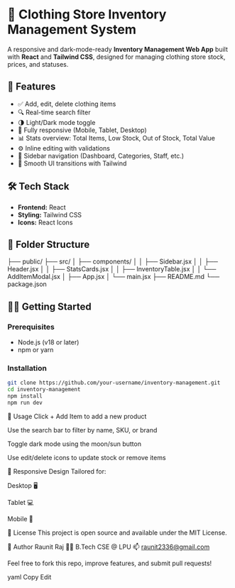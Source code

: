 # 🧾 Clothing Store Inventory Management System

A responsive and dark-mode-ready **Inventory Management Web App** built with **React** and **Tailwind CSS**, designed for managing clothing store stock, prices, and statuses.

## 🚀 Features

- ✅ Add, edit, delete clothing items
- 🔍 Real-time search filter
- 🌗 Light/Dark mode toggle
- 📱 Fully responsive (Mobile, Tablet, Desktop)
- 📊 Stats overview: Total Items, Low Stock, Out of Stock, Total Value
- ⚙️ Inline editing with validations
- 🧭 Sidebar navigation (Dashboard, Categories, Staff, etc.)
- 🎨 Smooth UI transitions with Tailwind

## 🛠️ Tech Stack

- **Frontend:** React
- **Styling:** Tailwind CSS
- **Icons:** React Icons

## 📂 Folder Structure

├── public/
├── src/
│ ├── components/
│ │ ├── Sidebar.jsx
│ │ ├── Header.jsx
│ │ ├── StatsCards.jsx
│ │ ├── InventoryTable.jsx
│ │ └── AddItemModal.jsx
│ ├── App.jsx
│ └── main.jsx
├── README.md
└── package.json


## 🧑‍💻 Getting Started

### Prerequisites

- Node.js (v18 or later)
- npm or yarn

### Installation

```bash
git clone https://github.com/your-username/inventory-management.git
cd inventory-management
npm install
npm run dev
```
🧪 Usage
Click + Add Item to add a new product

Use the search bar to filter by name, SKU, or brand

Toggle dark mode using the moon/sun button

Use edit/delete icons to update stock or remove items

📱 Responsive Design
Tailored for:

Desktop 🖥

Tablet 💻

Mobile 📱

🧾 License
This project is open source and available under the MIT License.

👤 Author
Raunit Raj
👨‍🎓 B.Tech CSE @ LPU
📫 raunit2336@gmail.com

Feel free to fork this repo, improve features, and submit pull requests!

yaml
Copy
Edit
